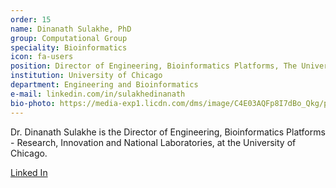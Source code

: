 ```yaml
---
order: 15
name: Dinanath Sulakhe, PhD
group: Computational Group
speciality: Bioinformatics
icon: fa-users
position: Director of Engineering, Bioinformatics Platforms, The University of Chicago
institution: University of Chicago
department: Engineering and Bioinformatics
e-mail: linkedin.com/in/sulakhedinanath
bio-photo: https://media-exp1.licdn.com/dms/image/C4E03AQFp8I7dBo_Qkg/profile-displayphoto-shrink_400_400/0?e=1597276800&amp;v=beta&amp;t=Knrj6pDs5Zs1eD2Oye9pEvQfxkwKt_Dyzj6BNCwkew8
---
```


Dr. Dinanath Sulakhe is the Director of Engineering, Bioinformatics Platforms - Research, Innovation and National Laboratories, at the University of Chicago.

[Linked In](https://www.linkedin.com/in/sulakhedinanath/)
